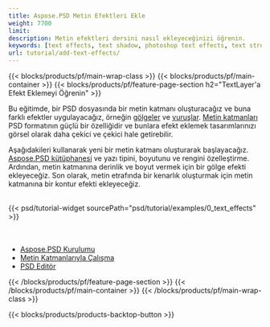 ```yaml
---
title: Aspose.PSD Metin Efektleri Ekle
weight: 7700
limit: 
description: Metin efektleri dersini nasıl ekleyeceğinizi öğrenin.
keywords: [text effects, text shadow, photoshop text effects, text stroke, open photoshop file, psd file export, text effect psd]
url: tutorial/add-text-effects/
---
```


{{< blocks/products/pf/main-wrap-class >}}
{{< blocks/products/pf/main-container >}}
{{< blocks/products/pf/feature-page-section h2="TextLayer'a Efekt Eklemeyi Öğrenin" >}}


<a href="LINK">
</a>
<p>
Bu eğitimde, bir PSD dosyasında bir metin katmanı oluşturacağız ve buna farklı efektler uygulayacağız, örneğin <a href="https://docs.aspose.com/psd/net/shadow-effects-in-psd-file/">gölgeler</a> ve <a href="https://docs.aspose.com/psd/net/stroke-effect-with-color-fill/">vuruşlar</a>. <a href="https://reference.aspose.com/psd/net/aspose.psd.fileformats.psd.layers/textlayer/">Metin katmanları</a> PSD formatının güçlü bir özelliğidir ve bunlara efekt eklemek tasarımlarınızı görsel olarak daha çekici ve çekici hale getirebilir.
</p>

<p>
Aşağıdakileri kullanarak yeni bir metin katmanı oluşturarak başlayacağız. <a href="https://www.nuget.org/packages/Aspose.PSD">Aspose.PSD kütüphanesi</a> ve yazı tipini, boyutunu ve rengini özelleştirme. Ardından, metin katmanına derinlik ve boyut vermek için bir gölge efekti ekleyeceğiz. Son olarak, metin etrafında bir kenarlık oluşturmak için metin katmanına bir kontur efekti ekleyeceğiz.
</p>

<br />
{{< psd/tutorial-widget sourcePath="psd/tutorial/examples/0_text_effects" >}}
<br />

<br />
<br />
<div class="code-sample">
    <ul class="link-list">
        <li class="link-item"><a href="https://docs.aspose.com/psd/net/installation/">Aspose.PSD Kurulumu</a></li>
        <li class="link-item"><a href="https://docs.aspose.com/psd/net/working-with-text-layers/">Metin Katmanlarıyla Çalışma</a></li>
        <li class="link-item"><a href="https://products.aspose.app/psd/editor/">PSD Editör</a></li>
    </ul>
</div>

{{< /blocks/products/pf/feature-page-section >}}
{{< /blocks/products/pf/main-container >}}
{{< /blocks/products/pf/main-wrap-class >}}

{{< blocks/products/products-backtop-button >}}

